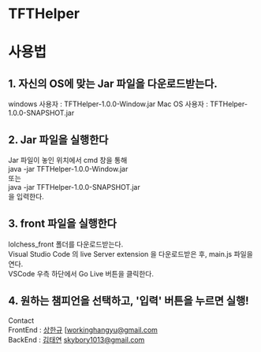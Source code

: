 # TFTHelper

# 사용법

## 1. 자신의 OS에 맞는 Jar 파일을 다운로드받는다.
windows 사용자 : TFTHelper-1.0.0-Window.jar
Mac OS 사용자 : TFTHelper-1.0.0-SNAPSHOT.jar

## 2. Jar 파일을 실행한다
Jar 파일이 놓인 위치에서 cmd 창을 통해 <br>java -jar TFTHelper-1.0.0-Window.jar <br>또는 <br>java -jar TFTHelper-1.0.0-SNAPSHOT.jar <br>을 입력한다.

## 3. front 파일을 실행한다
lolchess_front 폴더를 다운로드받는다.<br>
Visual Studio Code 의 live Server extension 을 다운로드받은 후, main.js 파일을 연다.<br>
VSCode 우측 하단에서 Go Live 버튼을 클릭한다.

## 4. 원하는 챔피언을 선택하고, '입력' 버튼을 누르면 실행!

Contact <br>
FrontEnd : [상한규](https://github.com/LittleWaterDrops) [workinghangyu@gmail.com<br>
BackEnd : [김태연](https://github.com/skybory) skybory1013@gmail.com
